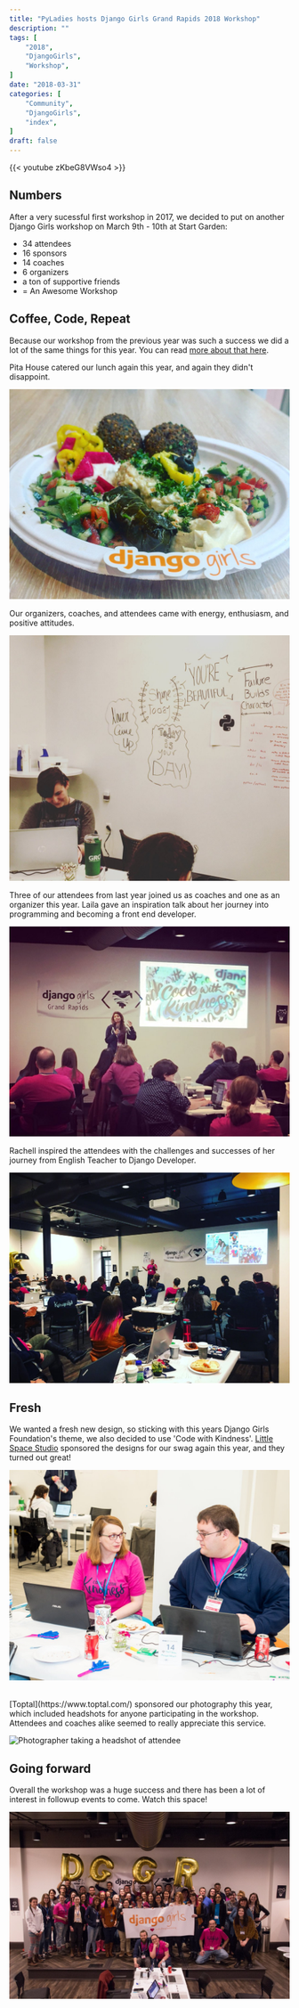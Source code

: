```yaml
---
title: "PyLadies hosts Django Girls Grand Rapids 2018 Workshop"
description: ""
tags: [
    "2018",
    "DjangoGirls",
    "Workshop",
]
date: "2018-03-31"
categories: [
    "Community",
    "DjangoGirls",
    "index",
]
draft: false
---
```


{{< youtube zKbeG8VWso4 >}}

## Numbers

After a very sucessful first workshop in 2017, we decided to put on another Django Girls workshop on March 9th - 10th at Start Garden:

* 34 attendees
* 16 sponsors
* 14 coaches
* 6 organizers
* a ton of supportive friends
* = An Awesome Workshop

## Coffee, Code, Repeat

Because our workshop from the previous year was such a success we did a lot of the same things for this year. You can read [more about that here](https://medium.com/@Rachell/a-little-back-story-a6a9d8f8be5).

Pita House catered our lunch again this year, and again they didn't disappoint.

![Pita House Catered Lunch](/images/2018_food.jpg)

Our organizers, coaches, and attendees came with energy, enthusiasm, and positive attitudes.

![Inspirational messages on whiteboard](/images/2018_positive.jpg)

Three of our attendees from last year joined us as coaches and one as an organizer this year. Laila gave an inspiration talk about her journey into programming and becoming a front end developer.

![Inspirational messages on whiteboard](/images/2018_laila.jpg)

Rachell inspired the attendees with the challenges and successes of her journey from English Teacher to Django Developer.

![Inspirational messages on whiteboard](/images/2018_rachell.jpg)

## Fresh
We wanted a fresh new design, so sticking with this years Django Girls Foundation's theme, we also decided to use 'Code with Kindness'. [Little Space Studio](http://www.littlespacestudio.com/) sponsored the designs for our swag again this year, and they turned out great!

![Shirts and Hoodie Swag](/images/2018_swag.jpg)

<br>
[Toptal](https://www.toptal.com/) sponsored our photography this year, which included headshots for anyone participating in the workshop. Attendees and coaches alike seemed to really appreciate this service.

![Photographer taking a headshot of attendee](/images/2018_headshot.jpg, "Photo by www.bryanesler.com" )
<br>

## Going forward

Overall the workshop was a huge success and there has been a lot of interest in followup events to come. Watch this space!

![Group photo](/images/2018_group.jpg)
